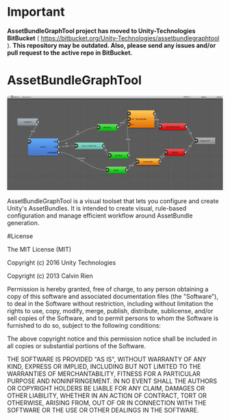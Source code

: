 # Important
**AssetBundleGraphTool project has moved to Unity-Technologies BitBucket** ( https://bitbucket.org/Unity-Technologies/assetbundlegraphtool ). **This repository may be outdated. Also, please send any issues and/or pull request to the active repo in BitBucket.**

# AssetBundleGraphTool

![SS](/Doc/images/readme/graph.png)

AssetBundleGraphTool is a visual toolset that lets you configure and create Unity's AssetBundles. It is intended to create visual, rule-based configuration and manage efficient workflow around AssetBundle generation.

#License

The MIT License (MIT)

Copyright (c) 2016 Unity Technologies

Copyright (c) 2013 Calvin Rien

Permission is hereby granted, free of charge, to any person obtaining a copy of this software and associated documentation files (the "Software"), to deal in the Software without restriction, including without limitation the rights to use, copy, modify, merge, publish, distribute, sublicense, and/or sell copies of the Software, and to permit persons to whom the Software is furnished to do so, subject to the following conditions:

The above copyright notice and this permission notice shall be included in all copies or substantial portions of the Software.

THE SOFTWARE IS PROVIDED "AS IS", WITHOUT WARRANTY OF ANY KIND, EXPRESS OR IMPLIED, INCLUDING BUT NOT LIMITED TO THE WARRANTIES OF MERCHANTABILITY, FITNESS FOR A PARTICULAR PURPOSE AND NONINFRINGEMENT. IN NO EVENT SHALL THE AUTHORS OR COPYRIGHT HOLDERS BE LIABLE FOR ANY CLAIM, DAMAGES OR OTHER LIABILITY, WHETHER IN AN ACTION OF CONTRACT, TORT OR OTHERWISE, ARISING FROM, OUT OF OR IN CONNECTION WITH THE SOFTWARE OR THE USE OR OTHER DEALINGS IN THE SOFTWARE.
